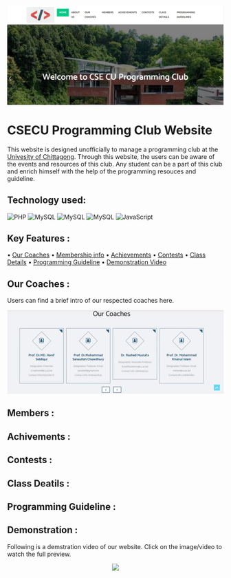 
<p align="center">
<img src="https://github.com/Kingsman-Service/Programming-Club-Website/blob/main/homepage.JPG">
</p>

# CSECU Programming Club Website
This website is designed unofficially to manage a programming club at the [Univesity of Chittagong](https://cu.ac.bd/). Through this website, the users can be aware of the events and resources of this club. Any student can be a part of this club and enrich himself with the help of the programming resouces and guideline.
## Technology used:

<img alt="PHP" src="https://img.shields.io/badge/PHP-777BB4?style=for-the-badge&logo=php&logoColor=white"/>  <img alt="MySQL" src="https://img.shields.io/badge/MySQL-00000F?style=for-the-badge&logo=mysql&logoColor=white"/> <img alt="MySQL" src="https://img.shields.io/badge/HTML-239120?style=for-the-badge&logo=html5&logoColor=white"/> <img alt="MySQL" src="https://img.shields.io/badge/CSS-239120?&style=for-the-badge&logo=css3&logoColor=white"/> <img alt="JavaScript" src="https://img.shields.io/badge/JavaScript-323330?style=for-the-badge&logo=javascript&logoColor=F7DF1E"/>

## Key Features :

• [Our Coaches](https://github.com/Kingsman-Service/Programming-Club-Website#our-coaches-) • [Membership info](https://github.com/Kingsman-Service/Programming-Club-Website#members-) • [Achievements](https://github.com/Kingsman-Service/Programming-Club-Website#achivements-) • [Contests](https://github.com/Kingsman-Service/Programming-Club-Website#contests-) • [Class Details](https://github.com/Kingsman-Service/Programming-Club-Website#class-deatils-) • [Programming Guideline](https://github.com/Kingsman-Service/Programming-Club-Website#programming-guideline-) • [Demonstration Video](https://github.com/Kingsman-Service/Programming-Club-Website#demonstration-)


## Our Coaches : 
Users can find a brief intro of our respected coaches here. 
<p align="center">
<img src="https://github.com/Kingsman-Service/Programming-Club-Website/blob/main/gifs/coaches.gif">
</p>

## Members :

## Achivements :

## Contests :

## Class Deatils :

## Programming Guideline :

## Demonstration :

Following is a demstration video of our website. Click on the image/video to watch the full preview.

<p align="center">
<img src="https://github.com/Kingsman-Service/Programming-Club-Website/blob/main/Programming%20Club%20Website.mp4">
</p>

